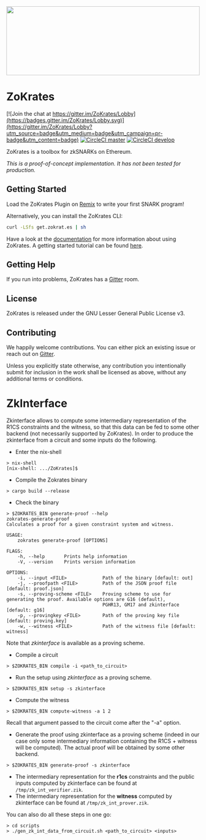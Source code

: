 
<img src="http://www.redaktion.tu-berlin.de/fileadmin/fg308/icons/projekte/logos/ZoKrates_logo.svg" width="100%" height="180">

# ZoKrates

[![Join the chat at https://gitter.im/ZoKrates/Lobby](https://badges.gitter.im/ZoKrates/Lobby.svg)](https://gitter.im/ZoKrates/Lobby?utm_source=badge&utm_medium=badge&utm_campaign=pr-badge&utm_content=badge)
[![CircleCI master](https://img.shields.io/circleci/project/github/Zokrates/ZoKrates/master.svg?label=master)](https://circleci.com/gh/Zokrates/ZoKrates/tree/master)
[![CircleCI develop](https://img.shields.io/circleci/project/github/Zokrates/ZoKrates/develop.svg?label=develop)](https://circleci.com/gh/Zokrates/ZoKrates/tree/develop)

ZoKrates is a toolbox for zkSNARKs on Ethereum.

_This is a proof-of-concept implementation. It has not been tested for production._

## Getting Started

Load the ZoKrates Plugin on [Remix](https://remix.ethereum.org) to write your first SNARK program!

Alternatively, you can install the ZoKrates CLI:

```bash
curl -LSfs get.zokrat.es | sh
```

Have a look at the [documentation](https://zokrates.github.io/) for more information about using ZoKrates.
A getting started tutorial can be found [here](https://zokrates.github.io/sha256example.html).

## Getting Help

If you run into problems, ZoKrates has a [Gitter](https://gitter.im/ZoKrates/Lobby) room.

## License

ZoKrates is released under the GNU Lesser General Public License v3.

## Contributing

We happily welcome contributions. You can either pick an existing issue or reach out on [Gitter](https://gitter.im/ZoKrates/Lobby).

Unless you explicitly state otherwise, any contribution you intentionally submit for inclusion in the work shall be licensed as above, without any additional terms or conditions.


# ZkInterface

Zkinterface allows to compute some intermediary representation of the R1CS constraints and the witness,
so that this data can be fed to some other backend (not necessarily supported by ZoKrates).
In order to produce the zkinterface from a circuit and some inputs do the following.

* Enter the nix-shell

```shell script
> nix-shell
[nix-shell: .../ZoKrates]$ 
```

* Compile the Zokrates binary 

```shell script
> cargo build --release

```

* Check the binary
```shell script
> $ZOKRATES_BIN generate-proof --help
zokrates-generate-proof 
Calculates a proof for a given constraint system and witness.

USAGE:
    zokrates generate-proof [OPTIONS]

FLAGS:
    -h, --help       Prints help information
    -V, --version    Prints version information

OPTIONS:
    -i, --input <FILE>             Path of the binary [default: out]
    -j, --proofpath <FILE>         Path of the JSON proof file [default: proof.json]
    -s, --proving-scheme <FILE>    Proving scheme to use for generating the proof. Available options are G16 (default),
                                   PGHR13, GM17 and zkinterface [default: g16]
    -p, --provingkey <FILE>        Path of the proving key file [default: proving.key]
    -w, --witness <FILE>           Path of the witness file [default: witness]
```

Note that *zkinterface* is available as a proving scheme.

* Compile a circuit

```shell script
> $ZOKRATES_BIN compile -i <path_to_circuit>

```

* Run the setup using *zkinterface* as a proving scheme.

```shell script
> $ZOKRATES_BIN setup -s zkinterface

```

* Compute the witness

```shell script
> $ZOKRATES_BIN compute-witness -a 1 2

```

Recall that argument passed to the circuit come after the "-a" option.

* Generate the proof using zkinterface as a proving scheme 
(indeed in our case only some intermediary information containing the R1CS + witness will be computed).
The actual proof will be obtained by some other backend.

```shell script
> $ZOKRATES_BIN generate-proof -s zkinterface
```

* The intermediary representation for the **r1cs** constraints and the public inputs computed by zkinterface can be found at `/tmp/zk_int_verifier.zik`.
* The intermediary representation for the **witness** computed by zkinterface can be found at `/tmp/zk_int_prover.zik`.

You can also do all these steps in one go:
```shell script
> cd scripts
> ./gen_zk_int_data_from_circuit.sh <path_to_circuit> <inputs>
```
